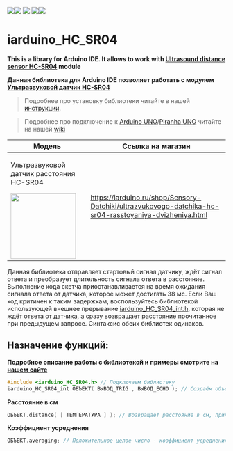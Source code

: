 [![](https://iarduino.ru/img/logo.svg)](https://iarduino.ru)[![](https://wiki.iarduino.ru/img/git-shop.svg?3)](https://iarduino.ru) [![](https://wiki.iarduino.ru/img/git-wiki.svg?2)](https://wiki.iarduino.ru) [![](https://wiki.iarduino.ru/img/git-lesson.svg?2)](https://lesson.iarduino.ru)[![](https://wiki.iarduino.ru/img/git-forum.svg?2)](http://forum.trema.ru)

# iarduino\_HC\_SR04

**This is a library for Arduino IDE. It allows to work with [Ultrasound distance sensor HC-SR04](https://iarduino.ru/shop/Sensory-Datchiki/ultrazvukovogo-datchika-hc-sr04-rasstoyaniya-dvizheniya.html) module**

**Данная библиотека для Arduino IDE позволяет работать с модулем [Ультразвуковой датчик HC-SR04](https://iarduino.ru/shop/Sensory-Datchiki/ultrazvukovogo-datchika-hc-sr04-rasstoyaniya-dvizheniya.html)**

> Подробнее про установку библиотеки читайте в нашей [инструкции](https://wiki.iarduino.ru/page/Installing_libraries/).

> Подробнее про подключение к [Arduino UNO](https://iarduino.ru/shop/boards/arduino-uno-r3.html)/[Piranha UNO](https://iarduino.ru/shop/boards/piranha-uno-r3.html) читайте на нашей [wiki](https://wiki.iarduino.ru/page/ultrazvukovoy-datchik-izmereniya-rasstoyaniya-hc-sr04/#h3_3)


| Модель | Ссылка на магазин |
|---|---|
| <p>Ультразвуковой датчик расстояния HC-SR04</p> <img src="https://wiki.iarduino.ru/img/resources/70/70.svg" width="150px"></img>| https://iarduino.ru/shop/Sensory-Datchiki/ultrazvukovogo-datchika-hc-sr04-rasstoyaniya-dvizheniya.html |


Данная библиотека отправляет стартовый сигнал датчику, ждёт сигнал ответа и преобразует длительность сигнала ответа в расстояние. Выполнение кода скетча приостанавливается на время ожидания сигнала ответа от датчика, которое может достигать 38 мс. Если Ваш код критичен к таким задержкам, воспользуйтесь библиотекой использующей внешнее прерывание [iarduino\_HC\_SR04\_int.h](https://github.com/tremaru/iarduino_HC_SR04_int), которая не ждёт ответа от датчика, а сразу возвращает расстояние прочитанное при предыдущем запросе. Синтаксис обеих библиотек одинаков.


## Назначение функций:

**Подробное описание работы с библиотекой и примеры смотрите на [нашем сайте](https://wiki.iarduino.ru/page/ultrazvukovoy-datchik-izmereniya-rasstoyaniya-hc-sr04/#h3_6)**

```C++
#include <iarduino_HC_SR04.h> // Подключаем библиотеку
iarduino_HC_SR04_int ОБЪЕКТ( ВЫВОД_TRIG , ВЫВОД_ECHO ); // Создаём объект.
```

**Расстояние в см** 

```C++
ОБЪЕКТ.distance( [ ТЕМПЕРАТУРА ] ); // Возвращает расстояние в см, принимая, в качестве необязательного параметра, температуру воздуха.
```

**Коэффициент усреднения** 

```C++
ОБЪЕКТ.averaging; // Положительное целое число - коэффициент усреднения показаний возвращаемых функцией distance().
```

